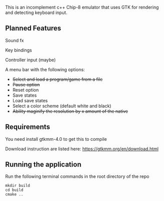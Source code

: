 This is an incomplement c++ Chip-8 emulator that uses GTK for rendering and detecting keyboard input. 

## Planned Features
Sound fx

Key bindings

Controller input (maybe)

A menu bar with the following options:
- ~~Select and load a program/game from a file~~
- ~~Pause option~~
- Reset option
- Save states
- Load save states
- Select a color scheme (default white and black)
- ~~Ability maginify the resolution by x amount of the native~~

## Requirements
You need install gtkmm-4.0 to get this to compile

Download instruction are listed here: https://gtkmm.org/en/download.html

## Running the application
Run the following terminal commands in the root directory of the repo

```
mkdir build
cd build
cmake ..
```
